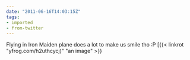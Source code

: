 ```yaml
---
date: "2011-06-16T14:03:15Z"
tags:
- imported
- from-twitter
---
```

Flying in Iron Maiden plane does a lot to make us smile tho :P [{{< linkrot "yfrog.com/h2uthcycj)" "an image" >}}

